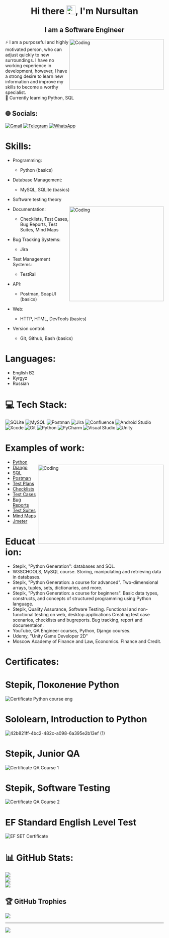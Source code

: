 <h1 align="center">Hi there <img src="https://user-images.githubusercontent.com/1303154/88677602-1635ba80-d120-11ea-84d8-d263ba5fc3c0.gif" width="28px" height="28px" alt="hi">, I'm Nursultan</h1>
<h2 align="center"> I am a Software Engineer</h2><img align="right" alt="Coding" width="300" height="160" src="https://media.giphy.com/media/YqVUNArjy1v1itqCxB/giphy.gif">

⚡ I am a purposeful and highly motivated person, who can adjust quickly to new surroundings. I have no working experience in development, however, I have a strong desire to learn new information and improve my skills to become a worthy specialist.<br> 🌱 Currently learning Python, SQL<br>

## 🌐 Socials:
[![Gmail](https://img.shields.io/badge/Gmail-D14836?style=for-the-badge&logo=gmail&logoColor=white)](mailto:adievn97@gmail.com)
[![Telegram](https://img.shields.io/badge/-Telegram-red?style=for-the-badge&color=blue&logo=telegram&logoColor=white)](https://t.me/nur_adiev)
[![WhatsApp](https://img.shields.io/badge/WhatsApp-25D366?style=for-the-badge&logo=whatsapp&logoColor=white)](https://wa.me/+79263214468)

# Skills:
+ Programming:
  + Python (basics)
+ Database Management:
  + MySQL, SQLite (basics) 
+ Software testing theory   
+ Documentation:<img align="right" alt="Coding" width="300" height="300" src="https://media.giphy.com/media/YlTdOo06ACyici7YJ5/giphy.gif">
  + Checklists, Test Cases, Bug Reports, Test Suites, Mind Maps 
+ Bug Tracking Systems:
  + Jira  
+ Test Management Systems:
  + TestRail  
     
+ API:
  + Postman, SoapUI (basics)  
+ Web:
  + HTTP, HTML, DevTools (basics)  
+ Version control:
  + Git, Github, Bash (basics)  
  
# Languages:
  + English B2
  + Kyrgyz
  + Russian

# 💻 Tech Stack:
![SQLite](https://img.shields.io/badge/sqlite-%2307405e.svg?style=for-the-badge&logo=sqlite&logoColor=white) ![MySQL](https://img.shields.io/badge/mysql-%2300f.svg?style=for-the-badge&logo=mysql&logoColor=white) ![Postman](https://img.shields.io/badge/Postman-FF6C37?style=for-the-badge&logo=postman&logoColor=white) ![Jira](https://img.shields.io/badge/jira-%230A0FFF.svg?style=for-the-badge&logo=jira&logoColor=white) ![Confluence](https://img.shields.io/badge/confluence-%23172BF4.svg?style=for-the-badge&logo=confluence&logoColor=white) ![Android Studio](https://img.shields.io/badge/Android%20Studio-3DDC84.svg?style=for-the-badge&logo=android-studio&logoColor=white) ![Xcode](https://img.shields.io/badge/Xcode-007ACC?style=for-the-badge&logo=Xcode&logoColor=white) ![Git](https://img.shields.io/badge/git-%23F05033.svg?style=for-the-badge&logo=git&logoColor=white) ![Python](https://img.shields.io/badge/python-3670A0?style=for-the-badge&logo=python&logoColor=ffdd54) ![PyCharm](https://img.shields.io/badge/pycharm-143?style=for-the-badge&logo=pycharm&logoColor=black&color=black&labelColor=green) ![Visual Studio](https://img.shields.io/badge/Visual%20Studio-5C2D91.svg?style=for-the-badge&logo=visual-studio&logoColor=white) ![Unity](https://img.shields.io/badge/unity-%23000000.svg?style=for-the-badge&logo=unity&logoColor=white) 
# Examples of work: 
+ [Python](https://github.com/itsNur/Python)
+ [Django](https://github.com/itsNur/django)<img align="right" alt="Coding" width="400" height="250" src="https://media.giphy.com/media/zaQNw0f2Es3jvQxbTe/giphy.gif"> 
+ [SQL](https://github.com/itsNur/SQL)
+ [Postman](https://github.com/itsNur/Postman)
+ [Test Plans](https://github.com/itsNur/Test_plan)
+ [Checklists](https://github.com/itsNur/Checklists)  
+ [Test Cases](https://github.com/itsNur/Test_cases) 
+ [Bug Reports](https://github.com/itsNur/Bug_reports) 
+ [Test Suites](https://github.com/itsNur/Test_suites)
+ [Mind Maps](https://github.com/itsNur/Mind_maps) 
+ [Jmeter](https://github.com/itsNur/Jmeter)

# Education:
+ Stepik, "Python Generation": databases and SQL.
+ W3SCHOOLS, MySQL course. Storing, manipulating and retrieving data in databases.
+ Stepik, "Python Generation: a course for advanced". Two-dimensional arrays, tuples, sets, dictionaries, and more.
+ Stepik, "Python Generation: a course for beginners". Basic data types, constructs, and concepts of structured programming using Python language.
+ Stepik, Quality Assurance, Software Testing. Functional and non-functional testing on web, desktop applications Creating test case scenarios, checklists and bugreports. Bug tracking, report and documentaion. 
+ YouTube, QA Engineer courses, Python, Django courses.
+ Udemy, "Unity Game Developer 2D"
+ Moscow Academy of Finance and Law, Economics. FInance and Credit.
# Certificates:
# Stepik, Поколение Python
![Certificate Python course eng](https://github.com/itsNur/itsNur/assets/70845085/b2f25cd3-2d56-44cc-8354-e97b5ed4f9c0)
# Sololearn, Introduction to Python
![42b821ff-4bc2-482c-a098-6a395e2b13ef (1)](https://github.com/itsNur/itsNur/assets/70845085/08ccc1cf-155c-4617-9d56-412044892cfa)
# Stepik, Junior QA
![Certificate QA Course 1](https://github.com/itsNur/itsNur/assets/70845085/a1014b94-2ae7-4cda-8f6c-326fe4742318)
# Stepik, Software Testing
![Certificate QA Course 2](https://github.com/itsNur/itsNur/assets/70845085/8c926447-61ed-4507-b662-27ef88212353)
# EF Standard English Level Test
![EF SET Certificate](https://github.com/itsNur/itsNur/assets/70845085/972f192c-d550-4dc8-8182-1c74668b1d32)





# 📊 GitHub Stats:
![](https://github-readme-stats-sigma-five.vercel.app/api?username=itsNur&theme=radical&hide_border=true&include_all_commits=true&count_private=true)<br/>
![](https://github-readme-streak-stats.herokuapp.com/?user=itsNur&theme=radical&hide_border=true)<br/>
![](https://github-readme-stats.vercel.app/api/top-langs/?username=itsNur&theme=radical&hide_border=true&include_all_commits=true&count_private=true&layout=compact)

## 🏆 GitHub Trophies
![](https://github-profile-trophy.vercel.app/?username=itsNur&theme=radical&no-frame=false&no-bg=false&margin-w=4)

---
[![](https://visitcount.itsvg.in/api?id=itsNur&icon=6&color=0)](https://visitcount.itsvg.in)

<!-- Proudly created with GPRM ( https://gprm.itsvg.in ) -->
